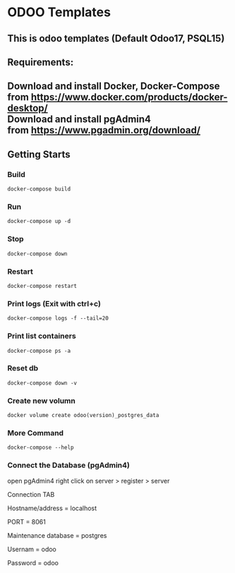 # ODOO Templates

This is odoo templates
(Default Odoo17, PSQL15)
-----------------------------------

## Requirements:
Download and install Docker, Docker-Compose from 
https://www.docker.com/products/docker-desktop/            
Download and install pgAdmin4                                 
from https://www.pgadmin.org/download/
-----------------------------------
## Getting Starts

### Build
```
docker-compose build
```

### Run
```
docker-compose up -d
```

### Stop
```
docker-compose down
```

### Restart
```
docker-compose restart
```

### Print logs (Exit with ctrl+c)
```
docker-compose logs -f --tail=20
```

### Print list containers
```
docker-compose ps -a
```

### Reset db
```
docker-compose down -v
```

### Create new volumn
```
docker volume create odoo(version)_postgres_data
```

### More Command
```
docker-compose --help
```

### Connect the Database (pgAdmin4)

open pgAdmin4 
right click on server > register > server

Connection TAB 

Hostname/address = localhost

PORT = 8061 

Maintenance database = postgres

Usernam = odoo

Password = odoo 

